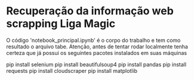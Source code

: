 # Recuperação da informação web scrapping Liga Magic

O código 'notebook_principal.ipynb' é o corpo do trabalho e tem como resultado o arquivo tabe.
Atenção, antes de tentar rodar localmente tenha certeza que já possui os seguintes pacotes instalados em suas máquinas

pip install selenium
pip install beautifulsoup4
pip install pandas
pip install requests
pip install cloudscraper
pip install matplotlib
